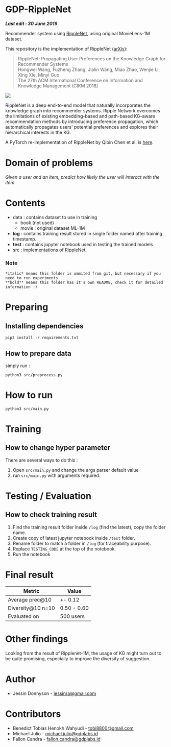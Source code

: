 # GDP-RippleNet

***Last edit : 30 June 2019***

Recommender system using [RippleNet](http://users.cecs.anu.edu.au/~akmenon/papers/autorec/autorec-paper.pdf), using original MovieLens-1M dataset.

This repository is the implementation of RippleNet ([arXiv](https://arxiv.org/abs/1803.03467)):
> RippleNet: Propagating User Preferences on the Knowledge Graph for Recommender Systems  
Hongwei Wang, Fuzheng Zhang, Jialin Wang, Miao Zhao, Wenjie Li, Xing Xie, Minyi Guo  
The 27th ACM International Conference on Information and Knowledge Management (CIKM 2018)

![](https://github.com/hwwang55/RippleNet/blob/master/framework.jpg)

RippleNet is a deep end-to-end model that naturally incorporates the knowledge graph into recommender systems.
Ripple Network overcomes the limitations of existing embedding-based and path-based KG-aware recommendation methods by introducing preference propagation, which automatically propagates users' potential preferences and explores their hierarchical interests in the KG.

A PyTorch re-implementation of RippleNet by Qibin Chen et al. is [here](https://github.com/qibinc/RippleNet-PyTorch).

# Domain of problems
*Given a user and an item, predict how likely the user will interact with the item*

# Contents
- data : contains dataset to use in training
    - book (not used)
    - movie : original dataset ML-1M
- **log** : contains training result stored in single folder named after training timestamp.
- **test** : contains jupyter notebook used in testing the trained models
- src : implementations of RippleNet.

### Note
    *italic* means this folder is ommited from git, but necessary if you need to run experiments
    **bold** means this folder has it's own README, check it for detailed information :)

# Preparing 
## Installing dependencies 

    pip3 install -r requirements.txt

## How to prepare data
simply run :
~~~
python3 src/preprocess.py
~~~

# How to run
~~~
python3 src/main.py
~~~

# Training
## How to change hyper parameter
There are several ways to do this :
1. Open `src/main.py` and change the args parser default value
2. run `src/main.py` with arguments required.

# Testing / Evaluation
## How to check training result
1. Find the training result folder inside `/log` (find the latest), copy the folder name.
2. Create copy of latest jupyter notebook inside `/test` folder.
3. Rename folder to match a folder in `/log` (for traceability purpose).
4. Replace `TESTING_CODE` at the top of the notebook.
5. Run the notebook

# Final result
| Metric             | Value       |
|--------------------|-------------|
| Average prec@10    | +- 0.12     |
| Diversity@10 n=10  | 0.50 - 0.60 |
| Evaluated on       | 500 users   |

# Other findings
Looking from the result of Ripplenet-1M, the usage of KG might turn out to be quite promising, especially to improve the diversity of suggestion.

# Author
- Jessin Donnyson - jessinra@gmail.com

# Contributors
- Benedict Tobias Henokh Wahyudi - tobi8800@gmail.com
- Michael Julio - michael.julio@gdplabs.id
- Fallon Candra - fallon.candra@gdplabs.id